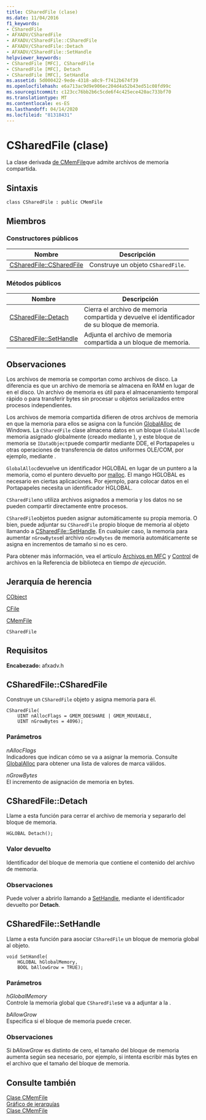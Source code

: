 ```yaml
---
title: CSharedFile (clase)
ms.date: 11/04/2016
f1_keywords:
- CSharedFile
- AFXADV/CSharedFile
- AFXADV/CSharedFile::CSharedFile
- AFXADV/CSharedFile::Detach
- AFXADV/CSharedFile::SetHandle
helpviewer_keywords:
- CSharedFile [MFC], CSharedFile
- CSharedFile [MFC], Detach
- CSharedFile [MFC], SetHandle
ms.assetid: 5d000422-9ede-4318-a8c9-f7412b674f39
ms.openlocfilehash: e6a713ac9d9e906ec204d4a52b43ed51c08fd99c
ms.sourcegitcommit: c123cc76bb2b6c5cde6f4c425ece420ac733bf70
ms.translationtype: MT
ms.contentlocale: es-ES
ms.lasthandoff: 04/14/2020
ms.locfileid: "81318431"
---
```

# <a name="csharedfile-class"></a>CSharedFile (clase)

La clase derivada [de CMemFile](../../mfc/reference/cmemfile-class.md)que admite archivos de memoria compartida.

## <a name="syntax"></a>Sintaxis

```
class CSharedFile : public CMemFile
```

## <a name="members"></a>Miembros

### <a name="public-constructors"></a>Constructores públicos

|Nombre|Descripción|
|----------|-----------------|
|[CSharedFile::CSharedFile](#csharedfile)|Construye un objeto `CSharedFile`.|

### <a name="public-methods"></a>Métodos públicos

|Nombre|Descripción|
|----------|-----------------|
|[CSharedFile::Detach](#detach)|Cierra el archivo de memoria compartida y devuelve el identificador de su bloque de memoria.|
|[CSharedFile::SetHandle](#sethandle)|Adjunta el archivo de memoria compartida a un bloque de memoria.|

## <a name="remarks"></a>Observaciones

Los archivos de memoria se comportan como archivos de disco. La diferencia es que un archivo de memoria se almacena en RAM en lugar de en el disco. Un archivo de memoria es útil para el almacenamiento temporal rápido o para transferir bytes sin procesar u objetos serializados entre procesos independientes.

Los archivos de memoria compartida difieren de otros archivos de memoria en que la memoria para ellos se asigna con la función [GlobalAlloc](/windows/win32/api/winbase/nf-winbase-globalalloc) de Windows. La `CSharedFile` clase almacena datos en un bloque `GlobalAlloc`de memoria asignado globalmente (creado mediante ), y este bloque de memoria se `IDataObject`puede compartir mediante DDE, el Portapapeles u otras operaciones de transferencia de datos uniformes OLE/COM, por ejemplo, mediante .

`GlobalAlloc`devuelve un identificador HGLOBAL en lugar de un puntero a la memoria, como el puntero devuelto por [malloc](../../c-runtime-library/reference/malloc.md). El mango HGLOBAL es necesario en ciertas aplicaciones. Por ejemplo, para colocar datos en el Portapapeles necesita un identificador HGLOBAL.

`CSharedFile`no utiliza archivos asignados a memoria y los datos no se pueden compartir directamente entre procesos.

`CSharedFile`objetos pueden asignar automáticamente su propia memoria. O bien, puede adjuntar su `CSharedFile` propio bloque de memoria al objeto llamando a [CSharedFile::SetHandle](#sethandle). En cualquier caso, la memoria para aumentar `nGrowBytes`el archivo `nGrowBytes` de memoria automáticamente se asigna en incrementos de tamaño si no es cero.

Para obtener más información, vea el artículo [Archivos en MFC](../../mfc/files-in-mfc.md) y [Control](../../c-runtime-library/file-handling.md) de archivos en la Referencia de biblioteca en tiempo *de ejecución*.

## <a name="inheritance-hierarchy"></a>Jerarquía de herencia

[CObject](../../mfc/reference/cobject-class.md)

[CFile](../../mfc/reference/cfile-class.md)

[CMemFile](../../mfc/reference/cmemfile-class.md)

`CSharedFile`

## <a name="requirements"></a>Requisitos

**Encabezado:** afxadv.h

## <a name="csharedfilecsharedfile"></a><a name="csharedfile"></a>CSharedFile::CSharedFile

Construye un `CSharedFile` objeto y asigna memoria para él.

```
CSharedFile(
    UINT nAllocFlags = GMEM_DDESHARE | GMEM_MOVEABLE,
    UINT nGrowBytes = 4096);
```

### <a name="parameters"></a>Parámetros

*nAllocFlags*<br/>
Indicadores que indican cómo se va a asignar la memoria. Consulte [GlobalAlloc](/windows/win32/api/winbase/nf-winbase-globalalloc) para obtener una lista de valores de marca válidos.

*nGrowBytes*<br/>
El incremento de asignación de memoria en bytes.

## <a name="csharedfiledetach"></a><a name="detach"></a>CSharedFile::Detach

Llame a esta función para cerrar el archivo de memoria y separarlo del bloque de memoria.

```
HGLOBAL Detach();
```

### <a name="return-value"></a>Valor devuelto

Identificador del bloque de memoria que contiene el contenido del archivo de memoria.

### <a name="remarks"></a>Observaciones

Puede volver a abrirlo llamando a [SetHandle](#sethandle), mediante el identificador devuelto por **Detach**.

## <a name="csharedfilesethandle"></a><a name="sethandle"></a>CSharedFile::SetHandle

Llame a esta función para asociar `CSharedFile` un bloque de memoria global al objeto.

```
void SetHandle(
    HGLOBAL hGlobalMemory,
    BOOL bAllowGrow = TRUE);
```

### <a name="parameters"></a>Parámetros

*hGlobalMemory*<br/>
Controle la memoria global que `CSharedFile`se va a adjuntar a la .

*bAllowGrow*<br/>
Especifica si el bloque de memoria puede crecer.

### <a name="remarks"></a>Observaciones

Si *bAllowGrow* es distinto de cero, el tamaño del bloque de memoria aumenta según sea necesario, por ejemplo, si intenta escribir más bytes en el archivo que el tamaño del bloque de memoria.

## <a name="see-also"></a>Consulte también

[Clase CMemFile](../../mfc/reference/cmemfile-class.md)<br/>
[Gráfico de jerarquías](../../mfc/hierarchy-chart.md)<br/>
[Clase CMemFile](../../mfc/reference/cmemfile-class.md)
